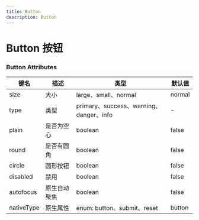 ```yaml
---
title: Button
description: Button
---
```


# Button 按钮

<preview path="../examples/button.vue" title="基础用法" description="Button 组件的基础用法"></preview>

### Button Attributes

| 键名       | 描述         | 类型                                    | 默认值 |
| ---------- | ------------ | --------------------------------------- | ------ |
| size       | 大小         | large、small、normal                    | normal |
| type       | 类型         | primary、success、warning、danger、info | -      |
| plain      | 是否为空心   | boolean                                 | false  |
| round      | 是否有圆角   | boolean                                 | false  |
| circle     | 圆形按钮     | boolean                                 | false  |
| disabled   | 禁用         | boolean                                 | false  |
| autofocus  | 原生自动聚焦 | boolean                                 | false  |
| nativeType | 原生属性     | enum: button、submit、reset             | button |

